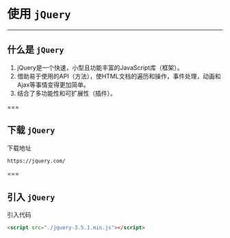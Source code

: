 # 使用 `jQuery`

---

## 什么是 `jQuery`

1. jQuery是一个快速，小型且功能丰富的JavaScript库（框架）。
2. 借助易于使用的API（方法），使HTML文档的遍历和操作，事件处理，动画和Ajax等事情变得更加简单。
3. 结合了多功能性和可扩展性（插件）。

===

## 下载 `jQuery`

下载地址

```bash
https://jquery.com/
```

===

## 引入 `jQuery`

引入代码

```html
<script src="./jquery-3.5.1.min.js"></script>
```



